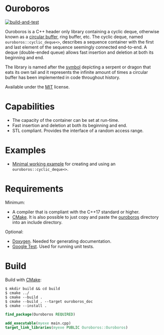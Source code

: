 # Ouroboros

[![build-and-test](https://github.com/Jaybro/ouroboros/workflows/build-and-test/badge.svg)](https://github.com/Jaybro/ouroboros/actions?query=workflow%3Abuild-and-test)

Ouroboros is a C++ header only library containing a cyclic deque, otherwise known as a [circular buffer](https://en.wikipedia.org/wiki/Circular_buffer), ring buffer, etc. The cyclic deque, named `ouroboros::cyclic_deque<>`, describes a sequence container with the first and last element of the sequence seemingly connected end-to-end. A deque (double-ended queue) allows fast insertion and deletion at both its beginning and end.

The library is named after the [symbol](https://en.wikipedia.org/wiki/Ouroboros) depicting a serpent or dragon that eats its own tail and it represents the infinite amount of times a circular buffer has been implemented in code throughout history.

Available under the [MIT](https://en.wikipedia.org/wiki/MIT_License) license.

# Capabilities

* The capacity of the container can be set at run-time.
* Fast insertion and deletion at both its beginning and end.
* STL compliant. Provides the interface of a random access range.

# Examples

* [Minimal working example](./examples/cyclic_deque/cyclic_deque_minimal.cpp) for creating and using an `ouroboros::cyclic_deque<>`.

# Requirements

Minimum:

* A compiler that is compliant with the C++17 standard or higher.
* [CMake](https://cmake.org/). It is also possible to just copy and paste the [ouroboros](./src/) directory into an include directory.

Optional:

* [Doxygen](https://www.doxygen.nl). Needed for generating documentation.
* [Google Test](https://github.com/google/googletest). Used for running unit tests.

# Build

Build with [CMake](https://cmake.org/):

```console
$ mkdir build && cd build
$ cmake ../
$ cmake --build .
$ cmake --build . --target ouroboros_doc
$ cmake --install .
```

```cmake
find_package(Ouroboros REQUIRED)

add_executable(myexe main.cpp)
target_link_libraries(myexe PUBLIC Ouroboros::Ouroboros)
```
